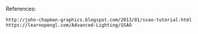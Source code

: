 References:

	http://john-chapman-graphics.blogspot.com/2013/01/ssao-tutorial.html
	https://learnopengl.com/Advanced-Lighting/SSAO